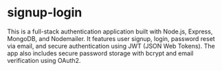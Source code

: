 # signup-login
This is a full-stack authentication application built with Node.js, Express, MongoDB, and Nodemailer. It features user signup, login, password reset via email, and secure authentication using JWT (JSON Web Tokens). The app also includes secure password storage with bcrypt and email verification using OAuth2.
